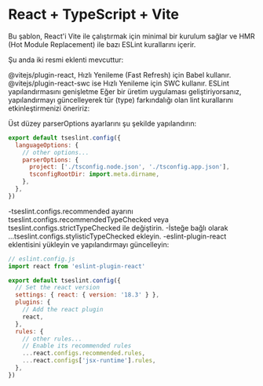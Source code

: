 # React + TypeScript + Vite
Bu şablon, React'i Vite ile çalıştırmak için minimal bir kurulum sağlar ve HMR (Hot Module Replacement) ile bazı ESLint kurallarını içerir.

Şu anda iki resmi eklenti mevcuttur:

@vitejs/plugin-react, Hızlı Yenileme (Fast Refresh) için Babel kullanır.
@vitejs/plugin-react-swc ise Hızlı Yenileme için SWC kullanır.
ESLint yapılandırmasını genişletme
Eğer bir üretim uygulaması geliştiriyorsanız, yapılandırmayı güncelleyerek tür (type) farkındalığı olan lint kurallarını etkinleştirmenizi öneririz:

Üst düzey parserOptions ayarlarını şu şekilde yapılandırın:

```js
export default tseslint.config({
  languageOptions: {
    // other options...
    parserOptions: {
      project: ['./tsconfig.node.json', './tsconfig.app.json'],
      tsconfigRootDir: import.meta.dirname,
    },
  },
})
```

-tseslint.configs.recommended ayarını tseslint.configs.recommendedTypeChecked veya tseslint.configs.strictTypeChecked ile değiştirin.
-İsteğe bağlı olarak ...tseslint.configs.stylisticTypeChecked ekleyin.
-eslint-plugin-react eklentisini yükleyin ve yapılandırmayı güncelleyin:

```js
// eslint.config.js
import react from 'eslint-plugin-react'

export default tseslint.config({
  // Set the react version
  settings: { react: { version: '18.3' } },
  plugins: {
    // Add the react plugin
    react,
  },
  rules: {
    // other rules...
    // Enable its recommended rules
    ...react.configs.recommended.rules,
    ...react.configs['jsx-runtime'].rules,
  },
})
```
